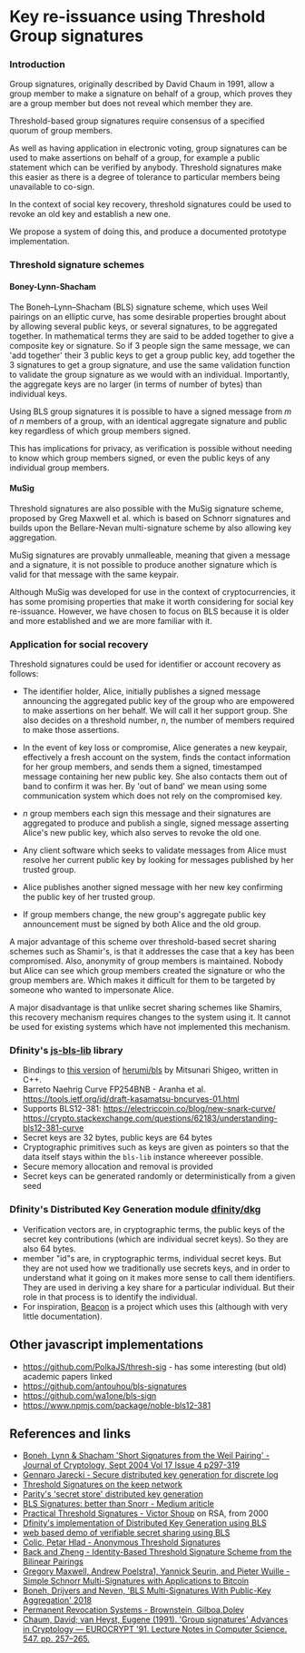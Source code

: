
# Key re-issuance using Threshold Group signatures

### Introduction 

Group signatures, originally described by David Chaum in 1991, allow a group member to make a signature on behalf of a group, which proves they are a group member but does not reveal which member they are. 

Threshold-based group signatures require consensus of a specified quorum of group members.

As well as having application in electronic voting, group signatures can be used to make assertions on behalf of a group, for example a public statement which can be verified by anybody. Threshold signatures make this easier as there is a degree of tolerance to particular members being unavailable to co-sign. 

In the context of social key recovery, threshold signatures could be used to revoke an old key and establish a new one.

We propose a system of doing this, and produce a documented prototype implementation.

### Threshold signature schemes

#### Boney-Lynn-Shacham

The Boneh–Lynn–Shacham (BLS) signature scheme, which uses Weil pairings on an elliptic curve, has some desirable properties brought about by allowing several public keys, or several signatures, to be aggregated together.  In mathematical terms they are said to be added together to give a composite key or signature.  So if 3 people sign the same message, we can 'add together' their 3 public keys to get a group public key, add together the 3 signatures to get a group signature, and use the same validation function to validate the group signature as we would with an individual.  Importantly, the aggregate keys are no larger (in terms of number of bytes) than individual keys.

Using BLS group signatures it is possible to have a signed message from *m* of *n* members of a group, with an identical aggregate signature and public key regardless of which group members signed. 

This has implications for privacy, as verification is possible without needing to know which group members signed, or even the public keys of any individual group members. 

#### MuSig

Threshold signatures are also possible with the MuSig signature scheme, proposed by Greg Maxwell et al. which is based on Schnorr signatures and builds upon the Bellare-Nevan multi-signature scheme by also allowing key aggregation.

MuSig signatures are provably unmalleable, meaning that given a message and a signature, it is not possible to produce another signature which is valid for that message with the same keypair.

Although MuSig was developed for use in the context of cryptocurrencies, it has some promising properties that make it worth considering for social key re-issuance.  However, we have chosen to focus on BLS because it is older and more established and we are more familiar with it. 

### Application for social recovery

Threshold signatures could be used for identifier or account recovery as follows:

- The identifier holder, Alice, initially publishes a signed message announcing the aggregated public key of the group who are empowered to make assertions on her behalf.  We will call it her support group. She also decides on a threshold number, *n*, the number of members required to make those assertions.

- In the event of key loss or compromise, Alice generates a new keypair, effectively a fresh account on the system, finds the contact information for her group members, and sends them a signed, timestamped message containing her new public key. She also contacts them out of band to confirm it was her. By 'out of band' we mean using some communication system which does not rely on the compromised key. 

- *n* group members each sign this message and their signatures are aggregated to produce and publish a single, signed message asserting Alice's new public key, which also serves to revoke the old one. 

- Any client software which seeks to validate messages from Alice must resolve her current public key by looking for messages published by her trusted group. 

- Alice publishes another signed message with her new key confirming the public key of her trusted group.

- If group members change, the new group's aggregate public key announcement must be signed by both Alice and the old group.

A major advantage of this scheme over threshold-based secret sharing schemes such as Shamir's, is that it addresses the case that a key has been compromised.  Also, anonymity of group members is maintained. Nobody but Alice can see which group members created the signature or who the group members are. Which makes it difficult for them to be targeted by someone who wanted to impersonate Alice.

A major disadvantage is that unlike secret sharing schemes like Shamirs, this recovery mechanism requires changes to the system using it. It cannot be used for existing systems which have not implemented this mechanism.

### Dfinity's [js-bls-lib](https://github.com/dfinity/js-bls-lib) library

- Bindings to [this version](https://github.com/herumi/bls/tree/8c7256c6becf7b3e3249cd280c3ec00bf464c2d1) of [herumi/bls](https://github.com/herumi/bls) by Mitsunari Shigeo, written in C++.
- Barreto Naehrig Curve FP254BNB - Aranha et al.  https://tools.ietf.org/id/draft-kasamatsu-bncurves-01.html
- Supports BLS12-381: https://electriccoin.co/blog/new-snark-curve/ https://crypto.stackexchange.com/questions/62183/understanding-bls12-381-curve
- Secret keys are 32 bytes, public keys are 64 bytes
- Cryptographic primitives such as keys are given as pointers so that the data itself stays within the `bls-lib` instance whereever possible.
- Secure memory allocation and removal is provided
- Secret keys can be generated randomly or deterministically from a given seed

### Dfinity's Distributed Key Generation module [dfinity/dkg](https://github.com/dfinity/dkg) 

- Verification vectors are, in cryptographic terms, the public keys of the secret key contributions (which are individual secret keys).  So they are also 64 bytes.
- member "id"s are, in cryptographic terms, individual secret keys. But they are not used how we traditionally use secrets keys, and in order to understand what it going on it makes more sense to call them identifiers.  They are used in deriving a key share for a particular individual.  But their role in that process is to identify the individual.
- For inspiration, [Beacon](https://github.com/Elvenisboy/Beacon) is a project which uses this (although with very little documentation).

## Other javascript implementations

- https://github.com/PolkaJS/thresh-sig - has some interesting (but old) academic papers linked
- https://github.com/antouhou/bls-signatures
- https://github.com/wa1one/bls-sign
- https://www.npmjs.com/package/noble-bls12-381

## References and links

- [Boneh, Lynn & Shacham 'Short Signatures from the Weil Pairing' - Journal of Cryptology, Sept 2004 Vol 17 Issue 4 p297-319](https://link.springer.com/article/10.1007%2Fs00145-004-0314-9)
- [Gennaro Jarecki - Secure distributed key generation for discrete log](https://www.semanticscholar.org/paper/Secure-Distributed-Key-Generation-for-Discrete-Log-Gennaro-Jarecki/bf9e630c13f570e2df05b6dcce3ea987015af7c3)
- [Threshold Signatures on the keep network](https://blog.keep.network/threshold-signatures-ff2c2b98d9c7)
- [Parity's 'secret store' distributed key generation](https://wiki.parity.io/Secret-Store)
- [BLS Signatures: better than Snorr - Medium ariticle](https://medium.com/cryptoadvance/bls-signatures-better-than-schnorr-5a7fe30ea716)
- [Practical Threshold Signatures - Victor Shoup](https://www.iacr.org/archive/eurocrypt2000/1807/18070209-new.pdf) on RSA, from 2000
- [Dfinity's implementation of Distributed Key Generation using BLS](https://github.com/dfinity/dkg)
- [web based demo of verifiable secret sharing using BLS](https://herumi.github.io/bls-wasm/bls-demo.html)
- [Colic, Petar Hlad - Anonymous Threshold Signatures](https://upcommons.upc.edu/bitstream/handle/2117/119360/memoria.pdf?sequence=1&isAllowed=y)
- [Back and Zheng - Identity-Based Threshold Signature Scheme from the Bilinear Pairings](http://citeseerx.ist.psu.edu/viewdoc/download?doi=10.1.1.157.6146&rep=rep1&type=pdf)
- [Gregory Maxwell, Andrew Poelstra1, Yannick Seurin, and Pieter Wuille - Simple Schnorr Multi-Signatures with Applications to Bitcoin](https://eprint.iacr.org/2018/068.pdf)
- [Boneh, Drijvers and Neven, 'BLS Multi-Signatures With Public-Key Aggregation' 2018](https://crypto.stanford.edu/~dabo/pubs/papers/BLSmultisig.html)
- [Permanent Revocation Systems - Brownstein, Gilboa,Dolev](https://www.cs.bgu.ac.il/~frankel/TechnicalReports/2017/17-02.pdf)
- [Chaum, David; van Heyst, Eugene (1991). 'Group signatures' Advances in Cryptology — EUROCRYPT '91. Lecture Notes in Computer Science. 547. pp. 257–265.](https://link.springer.com/chapter/10.1007%2F3-540-46416-6_22)

